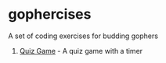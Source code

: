 # gophercises

A set of coding exercises for budding gophers

1. [Quiz Game](./quiz/README.md) - A quiz game with a timer
